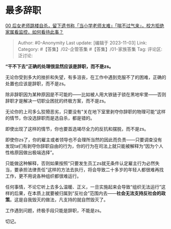 # 最多辞职
[00 后女老师跳楼自杀，留下遗书称「当小学老师太难」「喘不过气来」，校方拒绝家属看监控，如何看待此事？](https://www.zhihu.com/question/628641297/answer/3274220206)

> Author: #0-Anonymity
> Last update: [编辑于 2023-11-03]
> Link:
> Category: #【答集】/02-企管答集 #【答集】/01-家族答集 
> Tag:
> 评论区:
> 泛讨论:

**“干不下去”正确的处理很显然应该是辞职，而不是zs。**

无论你受到多大的挫折和失望，有多沮丧，在工作中遇到克服不了的困难，正确的处置也应该是辞职，而不是zs。

除非辞职因为某种原因是不可能的——比如被人用大铁链子锁在黑地牢里——否则辞职才是解决一切职业困扰的终极方案，而不是zs。

无论你的上司多么狡猾恶劣，只要没有“关在地下室里剥夺你辞职的物理可能”这样的情节，你没选辞职而是选自杀，都是错的。

即使出现了这样的情节，你也要首选竭尽全力的反抗和摆脱，而不是zs。

即使你zs了，你的雇主或者领导也不会理所当然的因此而负责——只要调查没有发现ta们有剥夺你辞职自由的行为，你的行为在司法上就只能被解释为“因为个人性格原因做出极端选择”。

只能做这种解释，否则如果按照“只要发生员工zs就无条件认定雇主行为必然失当，要承担法律责任”这样的方法去执行，将会导致二十多岁的年轻人都很难再找工作，更不用说各种组织都很难运行。

任何事情，不论它听上去多么温暖、正义，一旦实施起来会导致“组织无法运行”这样的后果，在本质上就要被归属到“反社会”范围内去——**社会无法支持反社会的政策**。这是自我毁灭的做法，凡支持的就自然毁灭了。

工作遇到问题，终极手段只能是辞职，不能是zs。

切记。